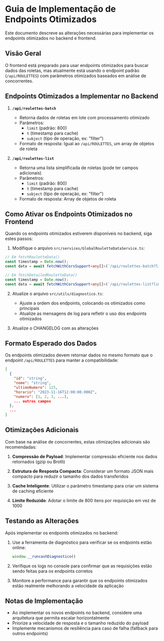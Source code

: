 # Guia de Implementação de Endpoints Otimizados

Este documento descreve as alterações necessárias para implementar os endpoints otimizados no backend e frontend.

## Visão Geral

O frontend está preparado para usar endpoints otimizados para buscar dados das roletas, mas atualmente está usando o endpoint padrão (`/api/ROULETTES`) com parâmetros otimizados baseados em análise de concorrentes.

## Endpoints Otimizados a Implementar no Backend

1. **`/api/roulettes-batch`**
   - Retorna dados de roletas em lote com processamento otimizado
   - Parâmetros: 
     - `limit` (padrão: 800)
     - `t` (timestamp para cache)
     - `subject` (tipo de operação, ex: "filter")
   - Formato de resposta: Igual ao `/api/ROULETTES`, um array de objetos de roleta

2. **`/api/roulettes-list`**
   - Retorna uma lista simplificada de roletas (pode ter campos adicionais)
   - Parâmetros: 
     - `limit` (padrão: 800)
     - `t` (timestamp para cache)
     - `subject` (tipo de operação, ex: "filter")
   - Formato de resposta: Array de objetos de roleta

## Como Ativar os Endpoints Otimizados no Frontend

Quando os endpoints otimizados estiverem disponíveis no backend, siga estes passos:

1. Modifique o arquivo `src/services/GlobalRouletteDataService.ts`:

```typescript
// Em fetchRouletteData()
const timestamp = Date.now();
const data = await fetchWithCorsSupport<any[]>(`/api/roulettes-batch?limit=${DEFAULT_LIMIT}&t=${timestamp}&subject=filter`);

// Em fetchDetailedRouletteData()
const timestamp = Date.now();
const data = await fetchWithCorsSupport<any[]>(`/api/roulettes-list?limit=${DETAILED_LIMIT}&t=${timestamp}&subject=filter`);
```

2. Atualize o arquivo `src/utils/diagnostico.ts`:
   - Ajuste a ordem dos endpoints, colocando os otimizados como principais
   - Atualize as mensagens de log para refletir o uso dos endpoints otimizados

3. Atualize o CHANGELOG com as alterações

## Formato Esperado dos Dados

Os endpoints otimizados devem retornar dados no mesmo formato que o endpoint `/api/ROULETTES` para manter a compatibilidade:

```json
[
  {
    "id": "string",
    "nome": "string",
    "ultimoNumero": 123,
    "horario": "2023-11-16T12:00:00.000Z",
    "numero": [1, 2, 3, ...],
    ... outros campos
  },
  ...
]
```

## Otimizações Adicionais

Com base na análise de concorrentes, estas otimizações adicionais são recomendadas:

1. **Compressão de Payload**: Implementar compressão eficiente nos dados retornados (gzip ou Brotli)

2. **Estrutura de Resposta Compacta**: Considerar um formato JSON mais compacto para reduzir o tamanho dos dados transferidos 

3. **Cache Inteligente**: Utilizar o parâmetro timestamp para criar um sistema de caching eficiente

4. **Limite Reduzido**: Adotar o limite de 800 itens por requisição em vez de 1000

## Testando as Alterações

Após implementar os endpoints otimizados no backend:

1. Use a ferramenta de diagnóstico para verificar se os endpoints estão online:
   ```javascript
   window.__runcashDiagnostico()
   ```

2. Verifique os logs no console para confirmar que as requisições estão sendo feitas para os endpoints corretos

3. Monitore a performance para garantir que os endpoints otimizados estão realmente melhorando a velocidade da aplicação

## Notas de Implementação

- Ao implementar os novos endpoints no backend, considere uma arquitetura que permita escalar horizontalmente
- Priorize a velocidade de resposta e o tamanho reduzido do payload
- Implemente mecanismos de resiliência para caso de falha (fallback para outros endpoints) 